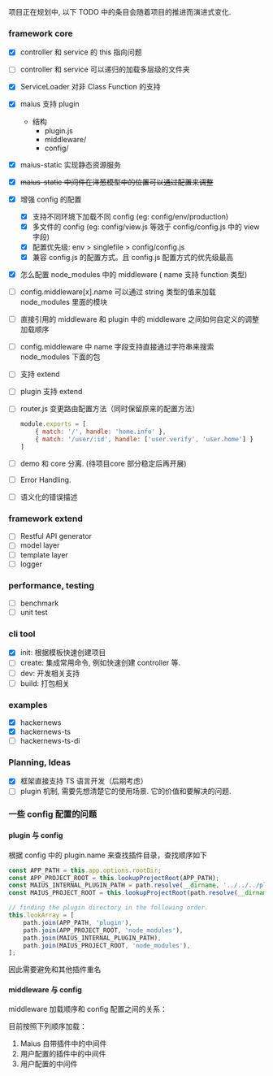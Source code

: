 

项目正在规划中, 以下 TODO 中的条目会随着项目的推进而演进式变化.

### framework core

- [x] controller 和 service 的 this 指向问题
- [ ] controller 和 service 可以递归的加载多层级的文件夹
- [x] ServiceLoader 对非 Class Function 的支持

- [x] maius 支持 plugin
    - 结构
        - plugin.js
        - middleware/
        - config/
- [x] maius-static 实现静态资源服务
- [x] ~~maius-static 中间件在洋葱模型中的位置可以通过配置来调整~~

- [x] 增强 config 的配置
  - [x] 支持不同环境下加载不同 config (eg: config/env/production)
  - [x] 多文件的 config (eg: config/view.js 等效于 config/config.js 中的 view 字段)
  - [x] 配置优先级: env > singlefile > config/config.js
  - [x] 兼容 config.js 的配置方式。且 config.js 配置方式的优先级最高

- [x] 怎么配置 node_modules 中的 middleware ( name 支持 function 类型)
- [ ] config.middleware[x].name 可以通过 string 类型的值来加载 node_modules 里面的模块
- [ ] 直接引用的 middleware 和 plugin 中的 middleware 之间如何自定义的调整加载顺序
- [ ] config.middleware 中 name 字段支持直接通过字符串来搜索 node_modules 下面的包

- [ ] 支持 extend
- [ ] plugin 支持 extend

- [ ] router.js 变更路由配置方法（同时保留原来的配置方法）

    ```js
    module.exports = [
        { match: '/', handle: 'home.info' },
        { match: '/user/:id', handle: ['user.verify', 'user.home'] }
    ]
    ```

- [ ] demo 和 core 分离. (待项目core 部分稳定后再开展)
- [ ] Error Handling.
- [ ] 语义化的错误描述

### framework extend

- [ ] Restful API generator
- [ ] model layer
- [ ] template layer
- [ ] logger

### performance, testing

- [ ] benchmark
- [ ] unit test

### cli tool

- [x] init: 根据模板快速创建项目
- [ ] create: 集成常用命令, 例如快速创建 controller 等.
- [ ] dev: 开发相关支持
- [ ] build: 打包相关

### examples

- [x] hackernews
- [x] hackernews-ts
- [ ] hackernews-ts-di

### Planning, Ideas

- [x] 框架直接支持 TS 语言开发（后期考虑）
- [ ] plugin 机制, 需要先想清楚它的使用场景. 它的价值和要解决的问题.

### 一些 config 配置的问题

#### plugin 与 config

根据 config 中的 plugin.name 来查找插件目录，查找顺序如下

```ts
const APP_PATH = this.app.options.rootDir;
const APP_PROJECT_ROOT = this.lookupProjectRoot(APP_PATH);
const MAIUS_INTERNAL_PLUGIN_PATH = path.resolve(__dirname, '../../../plugin');
const MAIUS_PROJECT_ROOT = this.lookupProjectRoot(path.resolve(__dirname));

// finding the plugin directory in the following order.
this.lookArray = [
    path.join(APP_PATH, 'plugin'),
    path.join(APP_PROJECT_ROOT, 'node_modules'),
    path.join(MAIUS_INTERNAL_PLUGIN_PATH),
    path.join(MAIUS_PROJECT_ROOT, 'node_modules'),
];
```

因此需要避免和其他插件重名

#### middleware 与 config

middleware 加载顺序和 config 配置之间的关系：

目前按照下列顺序加载：

1. Maius 自带插件中的中间件
2. 用户配置的插件中的中间件
3. 用户配置的中间件
